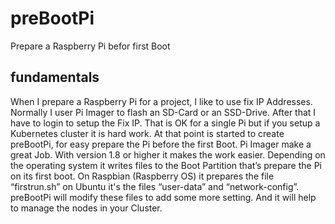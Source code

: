 # preBootPi
Prepare a Raspberry Pi befor first Boot

## fundamentals
When I prepare a Raspberry Pi for a project, I like to use fix IP Addresses. Normally I user Pi Imager to flash an SD-Card or an SSD-Drive. 
After that I have to login to setup the Fix IP. That is OK for a single Pi but if you setup a Kubernetes cluster it is hard work.
At that point is started to create preBootPi, for easy prepare the Pi before the first Boot.
Pi Imager make a great Job. With version 1.8 or higher it makes the work easier.
Depending on the operating system it writes files to the Boot Partition that’s prepare the Pi on its first boot. On Raspbian (Raspberry OS) it prepares the file “firstrun.sh” on Ubuntu it's the files “user-data” and “network-config”. preBootPi will modify these files to add some more setting. And it will help to manage the nodes in your Cluster.
